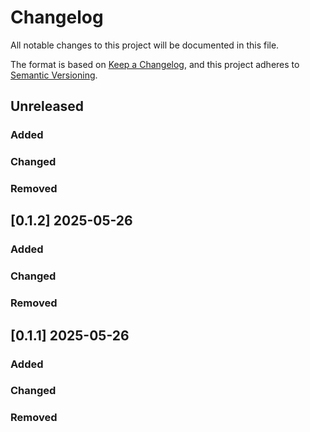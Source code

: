 # Changelog

All notable changes to this project will be documented in this file.

The format is based on [Keep a Changelog](https://keepachangelog.com/en/1.0.0/),
and this project adheres to [Semantic Versioning](https://semver.org/spec/v2.0.0.html).


## Unreleased

### Added

### Changed

### Removed


## [0.1.2] 2025-05-26

### Added

### Changed

### Removed


## [0.1.1] 2025-05-26

### Added

### Changed

### Removed

